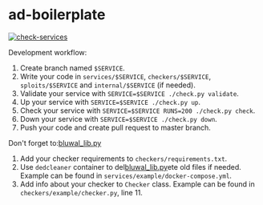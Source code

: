 # ad-boilerplate

[![check-services](https://github.com/C4T-BuT-S4D/ctfcup-2023-ad/actions/workflows/check-services.yml/badge.svg?branch=master&event=push)](https://github.com/C4T-BuT-S4D/ctfcup-2023-ad/actions/workflows/check-services.yml)

Development workflow:

1) Create branch named `$SERVICE`.
2) Write your code in `services/$SERVICE`, `checkers/$SERVICE`, `sploits/$SERVICE` and `internal/$SERVICE` (if needed).
3) Validate your service with `SERVICE=$SERVICE ./check.py validate`.
4) Up your service with `SERVICE=$SERVICE ./check.py up`.
5) Check your service with `SERVICE=$SERVICE RUNS=200 ./check.py check`.
6) Down your service with `SERVICE=$SERVICE ./check.py down`.
7) Push your code and create pull request to master branch.

Don't forget to:[bluwal_lib.py](checkers%2Fbluwal%2Fbluwal_lib.py)
1) Add your checker requirements to `checkers/requirements.txt`.
2) Use `dedcleaner` container to del[bluwal_lib.py](checkers%2Fbluwal%2Fbluwal_lib.py)ete old files if needed. Example can be found in `services/example/docker-compose.yml`.
3) Add info about your checker to `Checker` class. Example can be found in `checkers/example/checker.py`, line 11.
